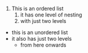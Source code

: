 1. This is an ordered list
    1. it has one level of nesting
    2. with just two levels


* this is an unordered list
* it also has just two levels
    * from here onwards
